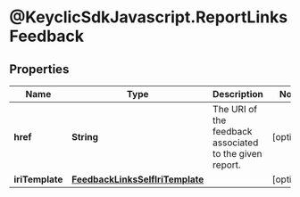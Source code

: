 # @KeyclicSdkJavascript.ReportLinksFeedback

## Properties
Name | Type | Description | Notes
------------ | ------------- | ------------- | -------------
**href** | **String** | The URI of the feedback associated to the given report. | [optional] 
**iriTemplate** | [**FeedbackLinksSelfIriTemplate**](FeedbackLinksSelfIriTemplate.md) |  | [optional] 


